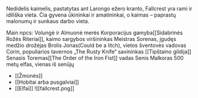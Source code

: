 Nedidelis kaimelis, pastatytas ant Larongo ežero kranto, Fallcrest yra rami ir idiliška vieta. Čia gyvena ūkininkai ir amatininkai, o kaimas – paprastų malonumų ir sunkaus darbo vieta.

Main npcs:
Volungė ir Almuonė merės
Korporacijus gamyba[[Sidabrinės Rožės Riteriai]], kaimo sargybos viršininkas
Meistras Sorenas, įgudęs medžio drožėjas
Brolis Jonas(Could be a litch), vietos šventovės vadovas
Corin, populiarios tavernos „The Rusty Knife“ savininkas [[Tipštaino gildija]]
Senasis Toremas[[The Order of the Iron Fist]] vadas
Senis Malkoras 500 metų elfas, vienas iš senūjų



-   [[Žmonės]]
-   [[Hobitai arba pusgalviai]]
-   [[Elfai]]
![[fallcrest.png]]